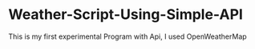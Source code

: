 # Weather-Script-Using-Simple-API
This is my first experimental Program with Api, I used OpenWeatherMap
